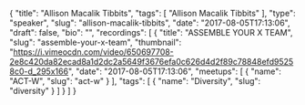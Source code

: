 {
  "title": "Allison Macalik Tibbits",
  "tags": [
    "Allison Macalik Tibbits"
  ],
  "type": "speaker",
  "slug": "allison-macalik-tibbits",
  "date": "2017-08-05T17:13:06",
  "draft": false,
  "bio": "",
  "recordings": [
    {
      "title": "ASSEMBLE YOUR X TEAM",
      "slug": "assemble-your-x-team",
      "thumbnail": "https://i.vimeocdn.com/video/650697708-2e8c420da82ecad8a1d2dc2a5649f3676efa0c626d4d2f89c78848efd95258c0-d_295x166",
      "date": "2017-08-05T17:13:06",
      "meetups": [
        {
          "name": "ACT-W",
          "slug": "act-w"
        }
      ],
      "tags": [
        {
          "name": "Diversity",
          "slug": "diversity"
        }
      ]
    }
  ]
}